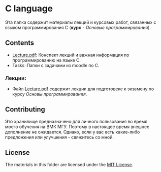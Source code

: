 # C language

Эта папка содержит материалы лекций и курсовых работ, связанных с языком программирования C (**курс** - _Основые программирования_).

## Contents

- [Lecture.pdf](./Lecture.pdf): Конспект лекций и важная информация по программированию на языке C.
- Tasks: Папки с задачами из moodle по C.

### Лекции:

- Файл [Lecture.pdf](./Lecture.pdf) содержит лекции для подготовеке к экзамену по курсу _Основы программирования_. 


## Contributing

Это хранилище предназначено для личного пользования во время моего обучения на ВМК МГУ. Поэтому в настоящее время внешнее дополнение не ожидается. Однако, если у вас есть какие-либо предложения или улучшения - свяжитесь со мной.

## License

The materials in this folder are licensed under the [MIT License](https://opensource.org/licenses/MIT).